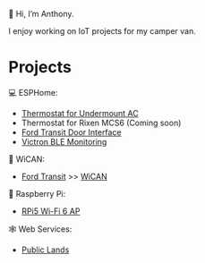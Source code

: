 👋 Hi, I’m Anthony.

I enjoy working on IoT projects for my camper van.

# Projects
💻 ESPHome:
- [Thermostat for Undermount AC](https://anthonysecco.github.io/undermount-ac-esphome-thermostat/)
- Thermostat for Rixen MCS6 (Coming soon)
- [Ford Transit Door Interface](https://github.com/anthonysecco/ford-transit-door-interface)
- [Victron BLE Monitoring](https://github.com/anthonysecco/victron-orion-tr-home-assistant)

🚙 WiCAN:
- [Ford Transit](https://github.com/anthonysecco/WiCAN-Ford-Transit) >> [WiCAN](https://github.com/meatpiHQ/wican-fw)

🥧 Raspberry Pi:
- [RPi5 Wi-Fi 6 AP](https://github.com/anthonysecco/rpi5-wifi-6-ap)

🕸️ Web Services:
- [Public Lands](https://github.com/anthonysecco/public-lands-ha-sensor)

<!---
asecco1/asecco1 is a ✨ special ✨ repository because its `README.md` (this file) appears on your GitHub profile.
You can click the Preview link to take a look at your changes.
--->
